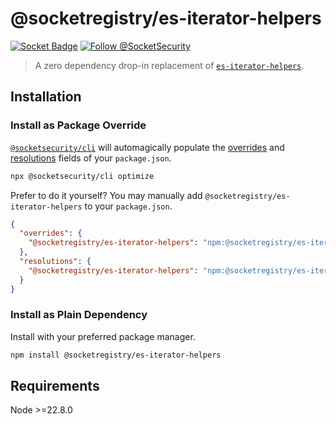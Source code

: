 # @socketregistry/es-iterator-helpers

[![Socket Badge](https://socket.dev/api/badge/npm/package/@socketregistry/es-iterator-helpers)](https://socket.dev/npm/package/@socketregistry/es-iterator-helpers)
[![Follow @SocketSecurity](https://img.shields.io/twitter/follow/SocketSecurity?style=social)](https://twitter.com/SocketSecurity)

> A zero dependency drop-in replacement of
> [`es-iterator-helpers`](https://www.npmjs.com/package/es-iterator-helpers).

## Installation

### Install as Package Override

[`@socketsecurity/cli`](https://www.npmjs.com/package/@socketsecurity/cli) will
automagically populate the
[overrides](https://docs.npmjs.com/cli/v9/configuring-npm/package-json#overrides)
and [resolutions](https://yarnpkg.com/configuration/manifest#resolutions) fields
of your `package.json`.

```sh
npx @socketsecurity/cli optimize
```

Prefer to do it yourself? You may manually add
`@socketregistry/es-iterator-helpers` to your `package.json`.

```json
{
  "overrides": {
    "@socketregistry/es-iterator-helpers": "npm:@socketregistry/es-iterator-helpers@^1"
  },
  "resolutions": {
    "@socketregistry/es-iterator-helpers": "npm:@socketregistry/es-iterator-helpers@^1"
  }
}
```

### Install as Plain Dependency

Install with your preferred package manager.

```sh
npm install @socketregistry/es-iterator-helpers
```

## Requirements

Node &gt;=22.8.0
